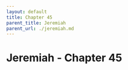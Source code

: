 ```yaml
---
layout: default
title: Chapter 45
parent_title: Jeremiah
parent_url: ./jeremiah.md
---
```


# Jeremiah - Chapter 45

